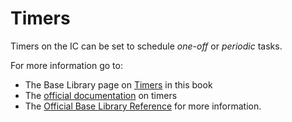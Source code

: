 # Timers

Timers on the IC can be set to schedule _one-off_ or _periodic_ tasks.

For more information go to:

- The Base Library page on [Timers](/base-library/ic-apis/timer.html) in this book
- The [official documentation](https://internetcomputer.org/docs/current/developer-docs/backend/periodic-tasks/#timers) on timers
- The [Official Base Library Reference](https://internetcomputer.org/docs/current/motoko/main/base/Timer) for more information.
